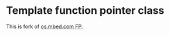 # Template function pointer class

This is fork of [os.mbed.com FP](https://os.mbed.com/users/sam_grove/code/FP/).
